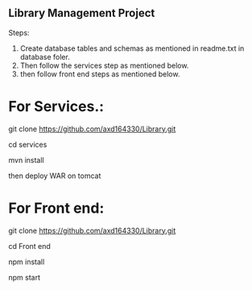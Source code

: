 ## Library Management Project

Steps:

1. Create database tables and schemas as mentioned in readme.txt in database foler.
2. Then follow the services step as mentioned below.
3. then follow front end steps as mentioned below.

# For Services.:

git clone https://github.com/axd164330/Library.git

cd services

mvn install

then deploy WAR on tomcat

# For Front end:

git clone https://github.com/axd164330/Library.git

cd Front end

npm install

npm start
